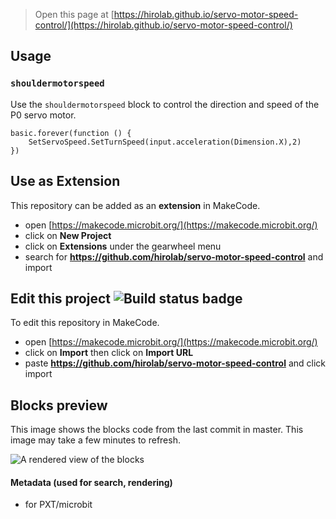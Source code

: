 
> Open this page at [https://hirolab.github.io/servo-motor-speed-control/](https://hirolab.github.io/servo-motor-speed-control/)
## Usage
### ``shouldermotorspeed``

Use the ``shouldermotorspeed`` block to control the direction and speed of the P0 servo motor.




```blocks
basic.forever(function () {
    SetServoSpeed.SetTurnSpeed(input.acceleration(Dimension.X),2)
})
```

## Use as Extension

This repository can be added as an **extension** in MakeCode.

* open [https://makecode.microbit.org/](https://makecode.microbit.org/)
* click on **New Project**
* click on **Extensions** under the gearwheel menu
* search for **https://github.com/hirolab/servo-motor-speed-control** and import

## Edit this project ![Build status badge](https://github.com/hirolab/servo-motor-speed-control/workflows/MakeCode/badge.svg)

To edit this repository in MakeCode.

* open [https://makecode.microbit.org/](https://makecode.microbit.org/)
* click on **Import** then click on **Import URL**
* paste **https://github.com/hirolab/servo-motor-speed-control** and click import

## Blocks preview

This image shows the blocks code from the last commit in master.
This image may take a few minutes to refresh.

![A rendered view of the blocks](https://github.com/hirolab/servo-motor-speed-control/raw/master/.github/makecode/blocks.png)

#### Metadata (used for search, rendering)

* for PXT/microbit
<script src="https://makecode.com/gh-pages-embed.js"></script><script>makeCodeRender("{{ site.makecode.home_url }}", "{{ site.github.owner_name }}/{{ site.github.repository_name }}");</script>
